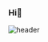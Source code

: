 ### Hi👋

<!--
**hwangyeonghui/hwangyeonghui** is a ✨ _special_ ✨ repository because its `README.md` (this file) appears on your GitHub profile.

Here are some ideas to get you started:

- 🔭 I’m currently working on ...
- 🌱 I’m currently learning ...
- 👯 I’m looking to collaborate on ...
- 🤔 I’m looking for help with ...
- 💬 Ask me about ...
- 📫 How to reach me: ...
- 😄 Pronouns: ...
- ⚡ Fun fact: ...
-->

![header](https://capsule-render.vercel.app/api?type=slice&color=auto&customColorList=18,28,28&height=300&section=footer&text=There%20are%20no%20shortcuts%20to%20any%20place%20worth%20going.%20⍢⃝&animation=twinkling&fontColor=dcdcdc&fontSize=20&fontAlign=31&fontAlignY=90)
